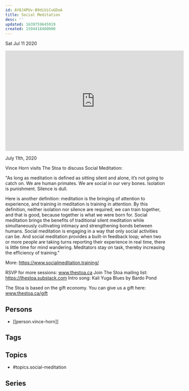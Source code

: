 ```yaml
---
id: AY8J4PUv-B9diUiCuGDoA
title: Social Meditation
desc: ''
updated: 1639759645919
created: 1594418400000
---
```





Sat Jul 11 2020

<iframe width="560" height="315" src="https://www.youtube.com/embed/qM1-6XKiS10" title="Social Meditation w/ Vince Horn" frameborder="0" allow="accelerometer; autoplay; clipboard-write; encrypted-media; gyroscope; picture-in-picture" allowfullscreen ></iframe>

July 11th, 2020

Vince Horn visits The Stoa to discuss Social Meditation:

"As long as meditation is defined as sitting silent and alone, it’s not going to catch on. We are human primates. We are social in our very bones. Isolation is punishment. Silence is dull.

Here is another definition: meditation is the bringing of attention to experience, and training in meditation is training in attention. By this definition, neither isolation nor silence are required; we can train together, and that is good, because together is what we were born for.
Social meditation brings the benefits of traditional silent meditation while simultaneously cultivating intimacy and strengthening bonds between humans. Social meditation is engaging in a way that only social activities can be. And social meditation provides a built-in feedback loop; when two or more people are taking turns reporting their experience in real time, there is little time for mind wandering. Meditators stay on task, thereby increasing the efficiency of training."

More: https://www.socialmeditation.training/

RSVP for more sessions: www.thestoa.ca
Join The Stoa mailing list: https://thestoa.substack.com
Intro song: Kali Yuga Blues by Bardo Pond

The Stoa is based on the gift economy. You can give us a gift here: www.thestoa.ca/gift

## Persons

- [[person.vince-horn]]

## Tags



## Topics

- #topics.social-meditation

## Series



